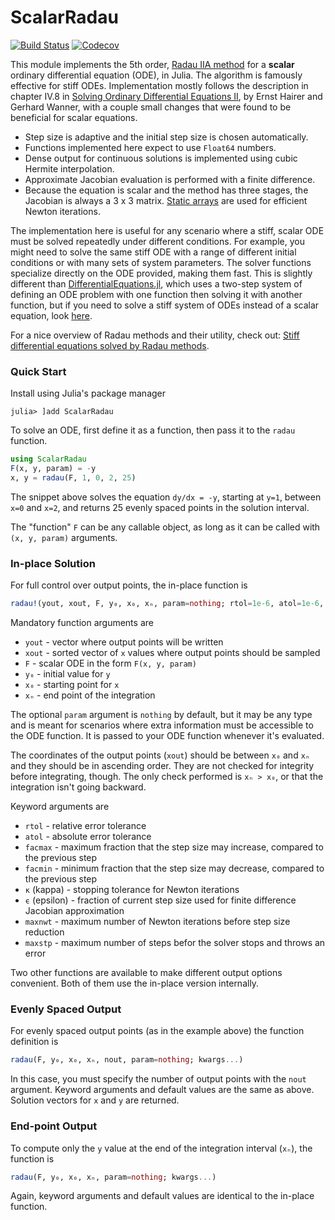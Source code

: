 # ScalarRadau

[![Build Status](https://github.com/wordsworthgroup/ScalarRadau.jl/workflows/CI/badge.svg)](https://github.com/wordsworthgroup/ScalarRadau.jl/actions)
[![Codecov](https://img.shields.io/codecov/c/github/wordsworthgroup/ScalarRadau.jl?logo=Codecov)](https://app.codecov.io/gh/wordsworthgroup/ScalarRadau.jl)

This module implements the 5th order, [Radau IIA method](https://link.springer.com/referenceworkentry/10.1007%2F978-3-540-70529-1_139) for a **scalar** ordinary differential equation (ODE), in Julia. The algorithm is famously effective for stiff ODEs. Implementation mostly follows the description in chapter IV.8 in [Solving Ordinary Differential Equations II](https://www.springer.com/gp/book/9783540604525), by Ernst Hairer and Gerhard Wanner, with a couple small changes that were found to be beneficial for scalar equations.
* Step size is adaptive and the initial step size is chosen automatically.
* Functions implemented here expect to use `Float64` numbers.
* Dense output for continuous solutions is implemented using cubic Hermite interpolation.
* Approximate Jacobian evaluation is performed with a finite difference.
* Because the equation is scalar and the method has three stages, the Jacobian is always a 3 x 3 matrix. [Static arrays](https://github.com/JuliaArrays/StaticArrays.jl) are used for efficient Newton iterations.

The implementation here is useful for any scenario where a stiff, scalar ODE must be solved repeatedly under different conditions. For example, you might need to solve the same stiff ODE with a range of different initial conditions or with many sets of system parameters. The solver functions specialize directly on the ODE provided, making them fast. This is slightly different than [DifferentialEquations.jl](https://github.com/SciML/DifferentialEquations.jl), which uses a two-step system of defining an ODE problem with one function then solving it with another function, but if you need to solve a stiff system of ODEs instead of a scalar equation, look [here](https://diffeq.sciml.ai/stable/solvers/ode_solve/#Stiff-Problems).

For a nice overview of Radau methods and their utility, check out: [Stiff differential equations solved by Radau methods](https://www.sciencedirect.com/science/article/pii/S037704279900134X).

### Quick Start

Install using Julia's package manager
```shell
julia> ]add ScalarRadau
```

To solve an ODE, first define it as a function, then pass it to the `radau` function.
```julia
using ScalarRadau
F(x, y, param) = -y
x, y = radau(F, 1, 0, 2, 25)
```
The snippet above solves the equation `dy/dx = -y`, starting at `y=1`, between `x=0` and `x=2`, and returns 25 evenly spaced points in the solution interval.

The "function" `F` can be any callable object, as long as it can be called with `(x, y, param)` arguments.

### In-place Solution

For full control over output points, the in-place function is

```julia
radau!(yout, xout, F, y₀, x₀, xₙ, param=nothing; rtol=1e-6, atol=1e-6, facmax=100.0, facmin=0.01, κ=1e-3, ϵ=0.25, maxnwt=7, maxstp=1000000)
```
Mandatory function arguments are
* `yout` - vector where output points will be written
* `xout` - sorted vector of `x` values where output points should be sampled
* `F` - scalar ODE in the form `F(x, y, param)`
* `y₀` - initial value for `y`
* `x₀` - starting point for `x`
* `xₙ` - end point of the integration

The optional `param` argument is `nothing` by default, but it may be any type and is meant for scenarios where extra information must be accessible to the ODE function. It is passed to your ODE function whenever it's evaluated.

The coordinates of the output points (`xout`) should be between `x₀` and `xₙ` and they should be in ascending order. They are not checked for integrity before integrating, though. The only check performed is `xₙ > x₀`, or that the integration isn't going backward.

Keyword arguments are
* `rtol` - relative error tolerance
* `atol` - absolute error tolerance
* `facmax` - maximum fraction that the step size may increase, compared to the previous step
* `facmin` - minimum fraction that the step size may decrease, compared to the previous step
* `κ` (kappa) - stopping tolerance for Newton iterations
* `ϵ` (epsilon) - fraction of current step size used for finite difference Jacobian approximation
* `maxnwt` - maximum number of Newton iterations before step size reduction
* `maxstp` - maximum number of steps befor the solver stops and throws an error

Two other functions are available to make different output options convenient. Both of them use the in-place version internally.

### Evenly Spaced Output

For evenly spaced output points (as in the example above) the function definition is

```julia
radau(F, y₀, x₀, xₙ, nout, param=nothing; kwargs...)
```

In this case, you must specify the number of output points with the `nout` argument. Keyword arguments and default values are the same as above. Solution vectors for `x` and `y` are returned.

### End-point Output

To compute only the `y` value at the end of the integration interval (`xₙ`), the function is
```julia
radau(F, y₀, x₀, xₙ, param=nothing; kwargs...)
```
Again, keyword arguments and default values are identical to the in-place function.
